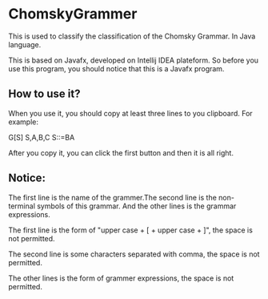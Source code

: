 # ChomskyGrammer
This is used to classify the classification of the Chomsky Grammar. In Java language. 

This is based on Javafx, developed on Intellij IDEA plateform. So before you use this program, you should notice that this is a Javafx program.

## How to use it?
When you use it, you should copy at least three lines to you clipboard. For example:

G[S]
S,A,B,C
S::=BA

After you copy it, you can click the first button and then it is all right.

## Notice:

The first line is the name of the grammer.The second line is the non-terminal symbols of this grammar. And the other lines is the grammar expressions.


The first line is the form of "upper case + [ + upper case + ]", the space is not permitted.

The second line is some characters separated with comma, the space is not permitted.

The other lines is the form of grammer expressions, the space is not permitted.
